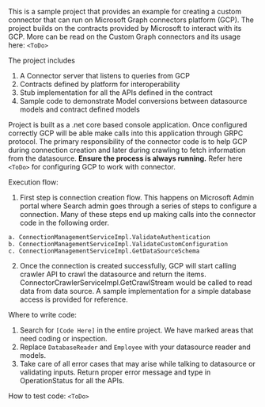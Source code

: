 This is a sample project that provides an example for creating a custom connector that can run on Microsoft Graph connectors platform (GCP). The project builds on the contracts provided by Microsoft to interact with its GCP. More can be read on the Custom Graph connectors and its usage here: `<ToDo>`

The project includes

   1. A Connector server that listens to queries from GCP
   2. Contracts defined by platform for interoperability
   3. Stub implementation for all the APIs defined in the contract
   4. Sample code to demonstrate Model conversions between datasource models and contract defined models

Project is built as a .net core based console application. Once configured correctly GCP will be able make calls into this application through GRPC protocol. The primary responsibility of the connector code is to help GCP during connection creation and later during crawling to fetch information from the datasource. **Ensure the process is always running.** Refer here `<ToDo>` for configuring GCP to work with connector.

Execution flow:

   1. First step is connection creation flow. This happens on Microsoft Admin portal where Search admin goes through a series of steps to configure a connection. Many of these steps end up making calls into the connector code in the following order.
 
    a. ConnectionManagementServiceImpl.ValidateAuthentication
    b. ConnectionManagementServiceImpl.ValidateCustomConfiguration
    c. ConnectionManagementServiceImpl.GetDataSourceSchema

   2. Once the connection is created successfully, GCP will start calling crawler API to crawl the datasource and return the items. ConnectorCrawlerServiceImpl.GetCrawlStream would be called to read data from data source. A sample implementation for a simple database access is provided for reference.

Where to write code:

   1. Search for `[Code Here]` in the entire project. We have marked areas that need coding or inspection.
   2. Replace `DatabaseReader` and `Employee` with your datasource reader and models.
   3. Take care of all error cases that may arise while talking to datasource or validating inputs. Return proper error message and type in OperationStatus for all the APIs.

How to test code:
    `<ToDo>`
